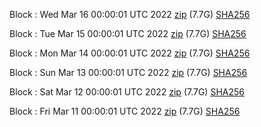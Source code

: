Block [](https://insight.dash.org/insight/block/): Wed Mar 16 00:00:01 UTC 2022 [zip](https://dash-bootstrap.ams3.digitaloceanspaces.com/mainnet/2022-03-16/bootstrap.dat.zip) (7.7G) [SHA256](https://dash-bootstrap.ams3.digitaloceanspaces.com/mainnet/2022-03-16/sha256.txt)

Block [](https://insight.dash.org/insight/block/): Tue Mar 15 00:00:01 UTC 2022 [zip](https://dash-bootstrap.ams3.digitaloceanspaces.com/mainnet/2022-03-15/bootstrap.dat.zip) (7.7G) [SHA256](https://dash-bootstrap.ams3.digitaloceanspaces.com/mainnet/2022-03-15/sha256.txt)

Block [](https://insight.dash.org/insight/block/): Mon Mar 14 00:00:01 UTC 2022 [zip](https://dash-bootstrap.ams3.digitaloceanspaces.com/mainnet/2022-03-14/bootstrap.dat.zip) (7.7G) [SHA256](https://dash-bootstrap.ams3.digitaloceanspaces.com/mainnet/2022-03-14/sha256.txt)

Block [](https://insight.dash.org/insight/block/): Sun Mar 13 00:00:01 UTC 2022 [zip](https://dash-bootstrap.ams3.digitaloceanspaces.com/mainnet/2022-03-13/bootstrap.dat.zip) (7.7G) [SHA256](https://dash-bootstrap.ams3.digitaloceanspaces.com/mainnet/2022-03-13/sha256.txt)

Block [](https://insight.dash.org/insight/block/): Sat Mar 12 00:00:01 UTC 2022 [zip](https://dash-bootstrap.ams3.digitaloceanspaces.com/mainnet/2022-03-12/bootstrap.dat.zip) (7.7G) [SHA256](https://dash-bootstrap.ams3.digitaloceanspaces.com/mainnet/2022-03-12/sha256.txt)

Block [](https://insight.dash.org/insight/block/): Fri Mar 11 00:00:01 UTC 2022 [zip](https://dash-bootstrap.ams3.digitaloceanspaces.com/mainnet/2022-03-11/bootstrap.dat.zip) (7.7G) [SHA256](https://dash-bootstrap.ams3.digitaloceanspaces.com/mainnet/2022-03-11/sha256.txt)
